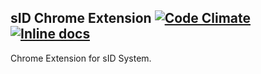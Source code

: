 ## sID Chrome Extension  [![Code Climate](https://codeclimate.com/github/Shan1024/sid_chrome_extension/badges/gpa.svg)](https://codeclimate.com/github/Shan1024/sid_chrome_extension)  [![Inline docs](http://inch-ci.org/github/Shan1024/sid_chrome_extension.svg?branch=master)](http://inch-ci.org/github/Shan1024/sid_chrome_extension)

Chrome Extension for sID System.
